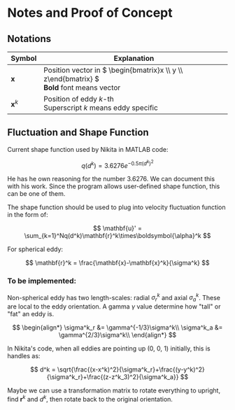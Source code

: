 # Notes and Proof of Concept
## Notations
| Symbol | Explanation |
|--------|---------|
| $\mathbf{x}$ | Position vector in $ \begin{bmatrix}x \\\ y \\\ z\end{bmatrix} $<br> **Bold** font means vector|
| $\mathbf{x}^k$ | Position of eddy $k$-th <br> Superscript $k$ means eddy specific|

## Fluctuation and Shape Function
Current shape function used by Nikita in MATLAB code:

$$
q(d^k) = 3.6276e^{-0.5\pi(d^k)^2}
$$

He has he own reasoning for the number 3.6276. We can document this with his work. Since the program allows user-defined shape function, this can be one of them.

The shape function should be used to plug into velocity fluctuation function in the form of:

$$
\mathbf{u}' = \sum_{k=1}^Nq(d^k)\mathbf{r}^k\times\boldsymbol{\alpha}^k
$$

For spherical eddy:

$$
\mathbf{r}^k = \frac{\mathbf{x}-\mathbf{x}^k}{\sigma^k}
$$

### To be implemented:
Non-spherical eddy has two length-scales: radial $\sigma^k_r$ and axial $\sigma^k_a$. These are local to the eddy orientation. A gamma $\gamma$ value determine how "tall" or "fat" an eddy is. 

$$
\begin{align*}
\sigma^k_r &= \gamma^{-1/3}\sigma^k\\
\sigma^k_a &= \gamma^{2/3}\sigma^k\\
\end{align*}
$$

In Nikita's code, when all eddies are pointing up (0, 0, 1) initially, this is handles as:

$$
d^k = \sqrt{\frac{(x-x^k)^2}{\sigma^k_r}+\frac{(y-y^k)^2}{\sigma^k_r}+\frac{(z-z^k_3)^2}{\sigma^k_a}}
$$

Maybe we can use a transformation matrix to rotate everything to upright, find $\mathbf{r}^k$ and $d^k$, then rotate back to the original orientation.

<!-- Potentially, if we want to implement non-spherical eddy, we may be able to do the following:
$$
\begin{align*}
\mathbf{r} &=
\begin{bmatrix}
\frac{\mathbf{x}_1-\mathbf{x}^k_1}{\sigma^k_r}\\
\frac{\mathbf{x}_2-\mathbf{x}^k_2}{\sigma^k_r}\\
\frac{\mathbf{x}_3-\mathbf{x}^k_3}{\sigma^k_a}
\end{bmatrix}
\end{align*}
$$

Where $\mathbf{x}_3$ is the z-component (scalar) of the a position. $\sigma^k_r$ and $\sigma^k_a$ are the radial and axial length-scale . -->